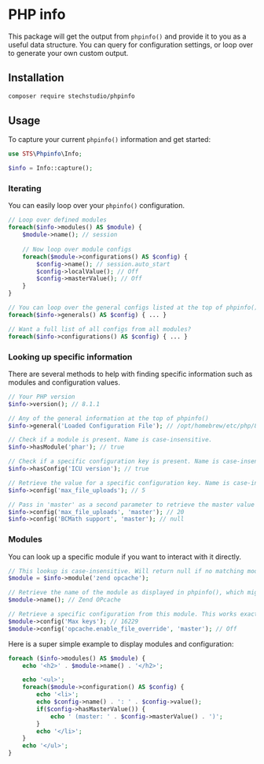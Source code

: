 # PHP info

This package will get the output from `phpinfo()` and provide it to you as a useful data structure. You can query for configuration settings, or loop over to generate your own custom output.

## Installation

```bash
composer require stechstudio/phpinfo
```

## Usage

To capture your current `phpinfo()` information and get started:

```php
use STS\Phpinfo\Info;

$info = Info::capture();
```

### Iterating

You can easily loop over your `phpinfo()` configuration. 

```php
// Loop over defined modules
foreach($info->modules() AS $module) {
    $module->name(); // session
    
    // Now loop over module configs
    foreach($module->configurations() AS $config) {
        $config->name(); // session.auto_start
        $config->localValue(); // Off
        $config->masterValue(); // Off
    }
}

// You can loop over the general configs listed at the top of phpinfo()
foreach($info->generals() AS $config) { ... }

// Want a full list of all configs from all modules?
foreach($info->configurations() AS $config) { ... }
```

### Looking up specific information

There are several methods to help with finding specific information such as modules and configuration values.

```php
// Your PHP version
$info->version(); // 8.1.1

// Any of the general information at the top of phpinfo()
$info->general('Loaded Configuration File'); // /opt/homebrew/etc/php/8.1/php.ini

// Check if a module is present. Name is case-insensitive.
$info->hasModule('phar'); // true

// Check if a specific configuration key is present. Name is case-insensitive.
$info->hasConfig('ICU version'); // true

// Retrieve the value for a specific configuration key. Name is case-insensitive. If there is both a local and master value, the local is returned as default.
$info->config('max_file_uploads'); // 5

// Pass in 'master' as a second parameter to retrieve the master value instead. Note that this will return null if there is no master value;
$info->config('max_file_uploads', 'master'); // 20
$info->config('BCMath support', 'master'); // null
```

### Modules

You can look up a specific module if you want to interact with it directly.

```php
// This lookup is case-insensitive. Will return null if no matching module is found.
$module = $info->module('zend opcache');

// Retrieve the name of the module as displayed in phpinfo(), which might have a different case.
$module->name(); // Zend OPcache

// Retrieve a specific configuration from this module. This works exactly the same as the main `config()` method shown in the previous section.
$module->config('Max keys'); // 16229
$module->config('opcache.enable_file_override', 'master'); // Off
```


Here is a super simple example to display modules and configuration:

```php
foreach ($info->modules() AS $module) {
    echo '<h2>' . $module->name() . '</h2>';

    echo '<ul>';
    foreach($module->configuration() AS $config) {
        echo '<li>';
        echo $config->name() . ': ' . $config->value();
        if($config->hasMasterValue()) {
            echo ' (master: ' . $config->masterValue() . ')';
        }
        echo '</li>';
    }
    echo '</ul>';
}
```